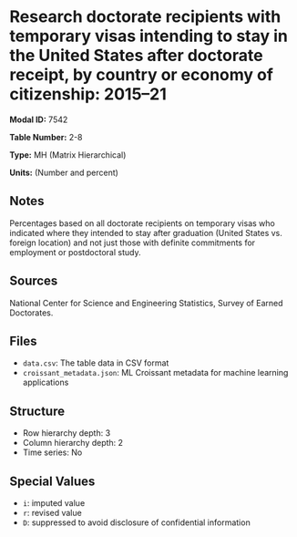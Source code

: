 # Research doctorate recipients with temporary visas intending to stay in the United States after doctorate receipt, by country or economy of citizenship: 2015&#8211;21

**Modal ID:** 7542

**Table Number:** 2-8

**Type:** MH (Matrix Hierarchical)

**Units:** (Number and percent)

## Notes

Percentages based on all doctorate recipients on temporary visas who indicated where they intended to stay after graduation (United States vs. foreign location) and not just those with definite commitments for employment or postdoctoral study.

## Sources

National Center for Science and Engineering Statistics, Survey of Earned Doctorates.

## Files

- `data.csv`: The table data in CSV format
- `croissant_metadata.json`: ML Croissant metadata for machine learning applications

## Structure

- Row hierarchy depth: 3
- Column hierarchy depth: 2
- Time series: No

## Special Values

- `i`: imputed value
- `r`: revised value
- `D`: suppressed to avoid disclosure of confidential information
